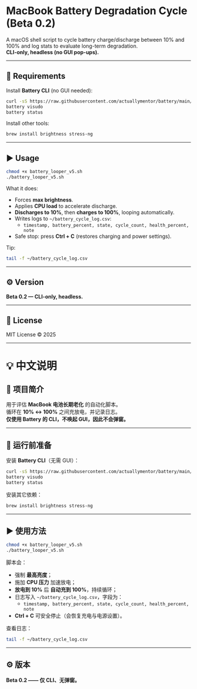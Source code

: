 # MacBook Battery Degradation Cycle (Beta 0.2)

A macOS shell script to cycle battery charge/discharge between 10% and 100% and log stats to evaluate long-term degradation.  
**CLI-only, headless (no GUI pop-ups).**

---

## 🧰 Requirements

Install **Battery CLI** (no GUI needed):
```bash
curl -sS https://raw.githubusercontent.com/actuallymentor/battery/main/setup.sh | bash
battery visudo
battery status
```

Install other tools:
```bash
brew install brightness stress-ng
```

---

## ▶️ Usage

```bash
chmod +x battery_looper_v5.sh
./battery_looper_v5.sh
```

What it does:
- Forces **max brightness**.
- Applies **CPU load** to accelerate discharge.
- **Discharges to 10%**, then **charges to 100%**, looping automatically.
- Writes logs to `~/battery_cycle_log.csv`:
  - `timestamp, battery_percent, state, cycle_count, health_percent, note`
- Safe stop: press **Ctrl + C** (restores charging and power settings).

Tip:
```bash
tail -f ~/battery_cycle_log.csv
```

---

## ⚙️ Version
**Beta 0.2 — CLI-only, headless.**

---

## 🪪 License
MIT License © 2025

---

# 💡 中文说明

## 📘 项目简介
用于评估 **MacBook 电池长期老化** 的自动化脚本。  
循环在 **10% ↔ 100%** 之间充放电，并记录日志。  
**仅使用 Battery 的 CLI，不唤起 GUI，因此不会弹窗。**

---

## 🧰 运行前准备

安装 **Battery CLI**（无需 GUI）：
```bash
curl -sS https://raw.githubusercontent.com/actuallymentor/battery/main/setup.sh | bash
battery visudo
battery status
```

安装其它依赖：
```bash
brew install brightness stress-ng
```

---

## ▶️ 使用方法

```bash
chmod +x battery_looper_v5.sh
./battery_looper_v5.sh
```

脚本会：
- 强制 **最高亮度**；
- 施加 **CPU 压力** 加速放电；
- **放电到 10%** 后 **自动充到 100%**，持续循环；
- 日志写入 `~/battery_cycle_log.csv`，字段为：
  - `timestamp, battery_percent, state, cycle_count, health_percent, note`
- **Ctrl + C** 可安全停止（会恢复充电与电源设置）。

查看日志：
```bash
tail -f ~/battery_cycle_log.csv
```

---

## ⚙️ 版本
**Beta 0.2 —— 仅 CLI、无弹窗。**
